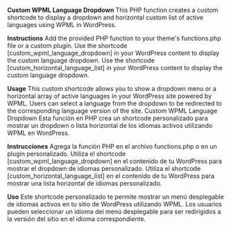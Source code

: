 **Custom WPML Language Dropdown**
This PHP function creates a custom shortcode to display a dropdown and horizontal custom list of active languages using WPML in WordPress.

**Instructions**
Add the provided PHP function to your theme's functions.php file or a custom plugin.
Use the shortcode [custom_wpml_language_dropdown] in your WordPress content to display the custom language dropdown.
Use the shortcode [custom_horizontal_language_list] in your WordPress content to display the custom language dropdown.

**Usage**
This custom shortcode allows you to show a dropdown menu or a horizontal array of active languages in your WordPress site powered by WPML.
Users can select a language from the dropdown to be redirected to the corresponding language version of the site.
Custom WPML Language Dropdown
Esta función en PHP crea un shortcode personalizado para mostrar un dropdown o lista horizontal de los idiomas activos utilizando WPML en WordPress.

**Instrucciones**
Agrega la función PHP en el archivo functions.php o en un plugin personalizado.
Utiliza el shortcode [custom_wpml_language_dropdown] en el contenido de tu WordPress para mostrar el dropdown de idiomas personalizado.
Utiliza el shortcode [custom_horizontal_language_list] en el contenido de tu WordPress para mostrar una lista horizontal de idiomas personalizado.

**Uso**
Este shortcode personalizado te permite mostrar un menú desplegable de idiomas activos en tu sitio de WordPress utilizando WPML.
Los usuarios pueden seleccionar un idioma del menú desplegable para ser redirigidos a la versión del sitio en el idioma correspondiente.
